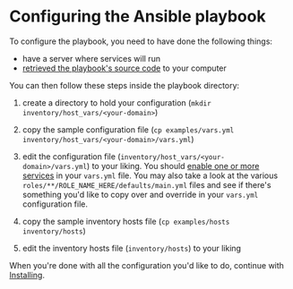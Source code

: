 # Configuring the Ansible playbook

To configure the playbook, you need to have done the following things:

- have a server where services will run
- [retrieved the playbook's source code](getting-the-playbook.md) to your computer

You can then follow these steps inside the playbook directory:

1. create a directory to hold your configuration (`mkdir inventory/host_vars/<your-domain>`)

2. copy the sample configuration file (`cp examples/vars.yml inventory/host_vars/<your-domain>/vars.yml`)

3. edit the configuration file (`inventory/host_vars/<your-domain>/vars.yml`) to your liking. You should [enable one or more services](supported-services.md) in your `vars.yml` file. You may also take a look at the various `roles/**/ROLE_NAME_HERE/defaults/main.yml` files and see if there's something you'd like to copy over and override in your `vars.yml` configuration file.

4. copy the sample inventory hosts file (`cp examples/hosts inventory/hosts`)

5. edit the inventory hosts file (`inventory/hosts`) to your liking

When you're done with all the configuration you'd like to do, continue with [Installing](installing.md).
